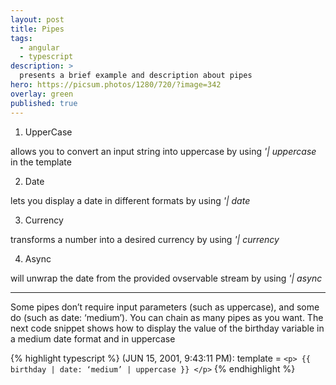 ```yaml
---
layout: post
title: Pipes
tags:
  - angular
  - typescript
description: >
  presents a brief example and description about pipes
hero: https://picsum.photos/1280/720/?image=342
overlay: green
published: true
---
```


1. UpperCase

allows you to convert an input string into uppercase by using *'| uppercase* in the template

2. Date

lets you display a date in different formats by using *'| date*

3. Currency

transforms a number into a desired currency by using *'| currency*

4. Async

will unwrap the date from the provided ovservable stream by using *'| async*

---

Some pipes don’t require input parameters (such as uppercase), and some do (such as date: ‘medium’). You can chain as many pipes as you want.
The next code snippet shows how to display the value of the birthday variable in a medium date format and in uppercase

{% highlight typescript %}
(JUN 15, 2001, 9:43:11 PM): template = `<p> {{ birthday | date: ‘medium’ | uppercase }} </p>`
{% endhighlight %}
